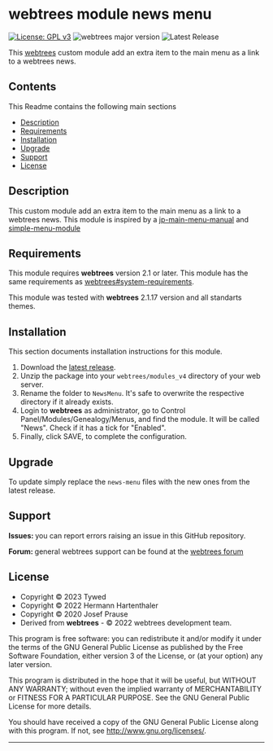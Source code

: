 
# webtrees module news menu

[![License: GPL v3](https://img.shields.io/badge/License-GPL%20v3-blue.svg)](http://www.gnu.org/licenses/gpl-3.0)
![webtrees major version](https://img.shields.io/badge/webtrees-v2.1.x-green)
![Latest Release](https://img.shields.io/badge/release-v0.1.1-blue)

This [webtrees](https://www.webtrees.net/) custom module add an extra item to the main menu as a link to a webtrees news. 

## Contents
This Readme contains the following main sections

* [Description](#description)
* [Requirements](#requirements)
* [Installation](#installation)
* [Upgrade](#upgrade)
* [Support](#support)
* [License](#license)

<a name="description"></a>
## Description

This custom module add an extra item to the main menu as a link to a webtrees news. This module is inspired by a [jp-main-menu-manual](https://github.com/jpretired/jp-main-menu-manual) and [simple-menu-module](https://github.com/JustCarmen/webtrees-simple-menu)

<a name="requirements"></a>
## Requirements

This module requires **webtrees** version 2.1 or later.
This module has the same requirements as [webtrees#system-requirements](https://github.com/fisharebest/webtrees#system-requirements).

This module was tested with **webtrees** 2.1.17 version and all standarts themes.

<a name="installation"></a>
## Installation

This section documents installation instructions for this module.

1. Download the [latest release](https://github.com/tywed/news-menu/releases/latest).
2. Unzip the package into your `webtrees/modules_v4` directory of your web server.
3. Rename the folder to `NewsMenu`. It's safe to overwrite the respective directory if it already exists.
4. Login to **webtrees** as administrator, go to <span class="pointer">Control Panel/Modules/Genealogy/Menus</span>,
   and find the module. It will be called "News". Check if it has a tick for "Enabled".
5. Finally, click SAVE, to complete the configuration.

<a name="upgrade"></a>
## Upgrade

To update simply replace the `news-menu`
files with the new ones from the latest release.

<a name="support"></a>
## Support

<span style="font-weight: bold;">Issues: </span>you can report errors raising an issue in this GitHub repository.

<span style="font-weight: bold;">Forum: </span>general webtrees support can be found at the [webtrees forum](http://www.webtrees.net/)

<a name="license"></a>
## License

* Copyright © 2023 Tywed 
* Copyright © 2022 Hermann Hartenthaler
* Copyright © 2020 Josef Prause 
* Derived from **webtrees** - © 2022 webtrees development team.

This program is free software: you can redistribute it and/or modify
it under the terms of the GNU General Public License as published by
the Free Software Foundation, either version 3 of the License, or
(at your option) any later version.

This program is distributed in the hope that it will be useful,
but WITHOUT ANY WARRANTY; without even the implied warranty of
MERCHANTABILITY or FITNESS FOR A PARTICULAR PURPOSE. See the
GNU General Public License for more details.

You should have received a copy of the GNU General Public License
along with this program. If not, see <http://www.gnu.org/licenses/>.

* * *

